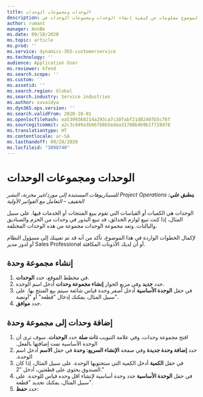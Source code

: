 ```yaml
---
title: الوحدات ومجموعات الوحدات
description: يقدم هذا الموضوع معلومات عن كيفية إنشاء الوحدات ومجموعات الوحدات في Dynamics 365 Project Operations.
author: rumant
manager: AnnBe
ms.date: 09/18/2020
ms.topic: article
ms.prod: ''
ms.service: dynamics-365-customerservice
ms.technology: ''
audience: Application User
ms.reviewer: kfend
ms.search.scope: ''
ms.custom: ''
ms.assetid: ''
ms.search.region: Global
ms.search.industry: Service industries
ms.author: suvaidya
ms.dyn365.ops.version: ''
ms.search.validFrom: 2020-10-01
ms.openlocfilehash: ea5399368214a293ca7c10fabf21d82407b5c76f
ms.sourcegitcommit: a2c3cd49a3b667b8b5edaa31788b4b9b1f728d78
ms.translationtype: HT
ms.contentlocale: ar-SA
ms.lasthandoff: 09/28/2020
ms.locfileid: "3898740"
---
```

# <a name="units-and-unit-groups"></a>الوحدات ومجموعات الوحدات

_**ينطبق علي:** ‏‫Project Operations للسيناريوهات المستندة إلى مورد/غير مخزنة‬، ‏‫النشر الخفيف – التعامل مع الفواتير الأولية‬_

الوحدات هي الكميات أو القياسات التي تقوم ببيع المنتجات أو الخدمات فيها. على سبيل المثال، إذا كنت تبيع لوازم الحدائق، قد تبيع البذور في وحدات من الحزم والصناديق والبالتات. وتعد مجموعة الوحدات مجموعة من هذه الوحدات المختلفة.

لإكمال الخطوات الواردة في هذا الموضوع، تأكد من أنه قد تم تعيينك إلى مسؤول النظام أو لدور مدير Sales Professional أو أن لديك الأذونات المكافئة.

## <a name="create-a-unit-group"></a>إنشاء مجموعة وحدة

1. في مخطط الموقع، حدد **الوحدات**.
2. حدد **جديد** وفي مربع الحوار **إنشاء مجموعة وحدات** أدخل اسم الوحدة.
3. في حقل **‏‫الوحدة الأساسية‬** أدخل أصغر وحدة قياس شائعة سيتم بيع المنتج بها. على سبيل المثال، يمكنك إدخال "قطعة" أو "أونصة".
4. حدد **موافق**.

## <a name="add-units-to-a-unit-group"></a>إضافة وحدات إلى مجموعة وحدة

1. افتح مجموعة وحدات، وفي علامة التبويب **ذات صلة‬‏‫** حدد **الوحدات**. سوف ترى أن الوحدة الأساسية تمت إضافتها بالفعل.
2. حدد **إضافة وحدة جديدة** وفي صفحة **الإنشاء السريع: وحدة‬‏‫** في حقل **الاسم** أدخل اسم الوحدة.
3. في حقل **الكمية** أدخل الكمية التي ستحتويها الوحدة. على سبيل المثال، إذا كان الصندوق يحتوي على قطعتين، أدخل "2." 
4. في حقل **‏‫الوحدة الأساسية‬** حدد وحدة أساسية لإنشاء اقل وحده قياس للوحدة. على سبيل المثال، يمكنك تحديد "قطعة".
5. حدد **حفظ**:
